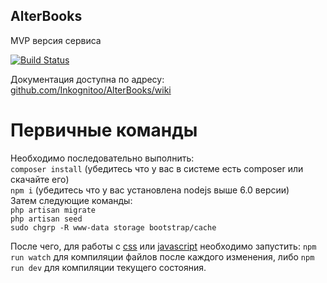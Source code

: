 ## AlterBooks
MVP версия сервиса

[![Build Status](https://travis-ci.com/Inkognitoo/AlterBooks.svg?token=V7aGHpzpxaTBxpAyxbAB&branch=master_mvp)](https://travis-ci.com/Inkognitoo/AlterBooks)

Документация доступна по адресу:  
[github.com/Inkognitoo/AlterBooks/wiki](https://github.com/Inkognitoo/AlterBooks/wiki)
 
# Первичные команды
Необходимо последовательно выполнить:  
`composer install` (убедитесь что у вас в системе есть composer или скачайте его)   
`npm i` (убедитесь что у вас установлена nodejs выше 6.0 версии)   
Затем следующие команды:  
`php artisan migrate`  
`php artisan seed`  
`sudo chgrp -R www-data storage bootstrap/cache`

После чего, для работы с [css](https://github.com/Inkognitoo/AlterBooks/wiki/%D0%9E%D0%B1%D1%89%D0%B8%D0%B5-%D0%BF%D0%BE%D0%BB%D0%BE%D0%B6%D0%B5%D0%BD%D0%B8%D1%8F#%D0%A0%D0%B0%D0%B1%D0%BE%D1%82%D0%B0-%D1%81-css) или [javascript](https://github.com/Inkognitoo/AlterBooks/wiki/%D0%9E%D0%B1%D1%89%D0%B8%D0%B5-%D0%BF%D0%BE%D0%BB%D0%BE%D0%B6%D0%B5%D0%BD%D0%B8%D1%8F#%D0%A0%D0%B0%D0%B1%D0%BE%D1%82%D0%B0-%D1%81-javascript) необходимо запустить:
`npm run watch` для компиляции файлов после каждого изменения, либо `npm run dev` для компиляции текущего состояния.
